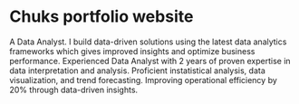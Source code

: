 # Chuks portfolio website

A Data Analyst. I build data-driven solutions using the latest
data analytics frameworks which gives improved insights
and optimize business performance.
Experienced Data Analyst with 2 years of proven expertise in data interpretation and analysis. Proficient instatistical analysis, data visualization, and trend forecasting. Improving operational efficiency by 20%
through data-driven insights.
